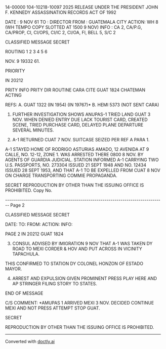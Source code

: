 14-00000
104-10218-10097
2025 RELEASE UNDER THE PRESIDENT JOHN F. KENNEDY ASSASSINATION RECORDS ACT OF 1992

DATE : 9 NOV 61
TO : DIRECTOR
FROM : GUATEMALA CITY
ACTION: WH 8 (WH TEMPO COPY SLOTTED AT 1500 9 NOV)
INFO :
CA 2, CA/P.G, CA/PROP, CI, CI/OPS, CI/IC 2, CI/OA,
FI, BELL 5, S/C 2

CLASSIFIED MESSAGE
SECRET

ROUTING
1
2
3
4
5
6

NOV. 9 19332 61.

PRIORITY

IN 20212

PRITY INFO PRITY DIR ROUTINE CARA CITE GUAT 1824 CHATEMAN ACTING

REFS: A. GUAT 1322 (IN 1954)
(IN 19767)*
B. HEMI 5373 (NOT SENT CARA)

1. FURTHER INVESTIGATION SHOWS ANUPAS-1 TRIED LAND GUAT 3 NOV.
   WHEN DENIED ENTRY DUE LACK TOURIST CARD, CREATED SCENE, TRIED
   PURCHASE CARD, DELAYED PLANE DEPARTURE SEVERAL MINUTES.

2. A-1 RETURNED CUAT 7 NOV. SUITCASE SEIZED PER REF A PARA 1.

A-1 STAYED HOME OF RODRIGO ASTURIAS AMADO, 12 AVENIDA AT 9 CALLE,
NO. 12-12, ZONE 1. WAS ARRESTED THERE 0800 8 NOV. BY AGENTS OF
GUARDIA JUDICIAL. STATION INFORMED A-1 CARRYING TWO U.S. PASSPORTS,
NO. 273304 ISSUED 21 SEPT 1948 AND NO. 12434 ISSUED 28 SEPT 1953,
AND THAT A-1 TO BE EXPELLED FROM CUAT 8 NOV ON CHARGE TRANSPORTING
COMMIE PROPAGANDA.

SECRET
REPRODUCTION BY OTHER THAN THE ISSUING OFFICE IS PROHIBITED.
Copy No.


-------------------------------------------------------------------------------- Page 2

CLASSIFIED MESSAGE
SECRET

DATE:
TO:
FROM:
ACTION:
INFO:

PAGE 2
IN 20212 GUAT 1824

3. CONSUL ADVISED BY IMIGRATION 9 NOV THAT A-1 WAS TAKEN DY ROAD TO MEXI CORDER & HOV AND PUT ACROSS IN VICINITY TAPACHULA.

THIS CONFIRMED TO STATION DY COLONEL HONZON OF ESTADO MAYOR.

4. ARREST AND EXPULSION GIVEN PROMINENT PRESS PLAY HERE AND AP STRINGER FILING STORY TO STATES.

END OF MESSAGE

C/S COMMENT: *AMUPAS 1 ARRIVED MEXI 3 NOV. DECIDED CONTINUE MEXI AND NOT PRESS ATTEMPT STOP GUAT.

SECRET

REPRODUCTION BY OTHER THAN THE ISSUING OFFICE IS PROHIBITED.


---
Converted with [doctly.ai](https://doctly.ai)